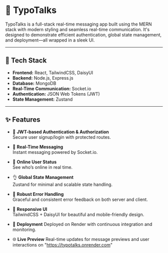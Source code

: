 

# 🚀 TypoTalks

TypoTalks is a full-stack real-time messaging app built using the MERN stack with modern styling and seamless real-time communication. It's designed to demonstrate efficient authentication, global state management, and deployment—all wrapped in a sleek UI.

---

## 🌟 Tech Stack

- **Frontend:** React, TailwindCSS, DaisyUI  
- **Backend:** Node.js, Express.js  
- **Database:** MongoDB  
- **Real-Time Communication:** Socket.io  
- **Authentication:** JSON Web Tokens (JWT)  
- **State Management:** Zustand  


---

## ✨ Features

- 🎃 **JWT-based Authentication & Authorization**  
  Secure user signup/login with protected routes.

- 👾 **Real-Time Messaging**  
  Instant messaging powered by Socket.io.

- 🚀 **Online User Status**  
  See who’s online in real time.

- 👌 **Global State Management**  
  Zustand for minimal and scalable state handling.

- 🐞 **Robust Error Handling**  
  Graceful and consistent error feedback on both server and client.

- 📱 **Responsive UI**  
  TailwindCSS + DaisyUI for beautiful and mobile-friendly design.

- 🚀 **Deployment**
  Deployed on Render with continuous integration and monitoring.

- 🌐 **Live Preview**
  Real-time updates for message previews and user interactions on "https://typotalks.onrender.com"






